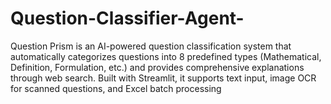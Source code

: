 # Question-Classifier-Agent-
Question Prism is an AI-powered question classification system that automatically categorizes questions into 8 predefined types (Mathematical, Definition, Formulation, etc.) and provides comprehensive explanations through web search. Built with Streamlit, it supports text input, image OCR for scanned questions, and Excel batch processing
